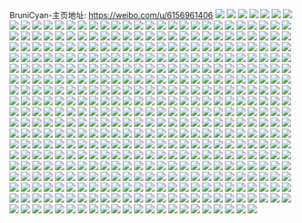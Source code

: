 BruniCyan-主页地址: https://weibo.com/u/6156961406 
![](https://wx4.sinaimg.cn/mw2000/006IFYV8ly1h92jhl5hc9j30zn1renje.jpg) 
![](https://wx4.sinaimg.cn/mw2000/006IFYV8ly1h92jhuc48vj32ae31vqv7.jpg) 
![](https://wx4.sinaimg.cn/mw2000/006IFYV8ly1h92jhmjnzsj30yt1px4m7.jpg) 
![](https://wx4.sinaimg.cn/mw2000/006IFYV8ly1h92jhqqmr7j32c0340x6r.jpg) 
![](https://wx4.sinaimg.cn/mw2000/006IFYV8ly1h92ji37e9wj32c0340b2c.jpg) 
![](https://wx4.sinaimg.cn/mw2000/006IFYV8ly1h92jhynlr6j32c0340b2c.jpg) 
![](https://wx4.sinaimg.cn/mw2000/006IFYV8ly1h92ji5uua0j32612w3u0z.jpg) 
![](https://wx4.sinaimg.cn/mw2000/006IFYV8ly1h92jib3keaj329v315u11.jpg) 
![](https://wx4.sinaimg.cn/mw2000/006IFYV8ly1h92jlo4x4pj30u0140djt.jpg) 
![](https://wx4.sinaimg.cn/mw2000/006IFYV8ly1h8amcld7w4j31pn2a7kfv.jpg) 
![](https://wx4.sinaimg.cn/mw2000/006IFYV8ly1h7xu5o0n3ej30nc15oq9a.jpg) 
![](https://wx4.sinaimg.cn/mw2000/006IFYV8ly1h7d256i7mij31ow296noi.jpg) 
![](https://wx4.sinaimg.cn/mw2000/006IFYV8ly1h7afznqjxsj31xe2kjtfb.jpg) 
![](https://wx4.sinaimg.cn/mw2000/006IFYV8ly1h7afzph6wqj31pc29sn3i.jpg) 
![](https://wx4.sinaimg.cn/mw2000/006IFYV8ly1h7afzri9v4j31r22c3qv5.jpg) 
![](https://wx4.sinaimg.cn/mw2000/006IFYV8ly1h72x9benqej313i1goaem.jpg) 
![](https://wx4.sinaimg.cn/mw2000/006IFYV8ly1h6s5lzgqukj30zo1rfq4e.jpg) 
![](https://wx4.sinaimg.cn/mw2000/006IFYV8ly1h6bm79n7q9j31zw2zux6p.jpg) 
![](https://wx4.sinaimg.cn/mw2000/006IFYV8ly1h6bm7ebolsj322m33x7wl.jpg) 
![](https://wx4.sinaimg.cn/mw2000/006IFYV8ly1h6bm7fglfjj30u61997e3.jpg) 
![](https://wx4.sinaimg.cn/mw2000/006IFYV8ly1h6bm77mrq2j31h527p4cb.jpg) 
![](https://wx4.sinaimg.cn/mw2000/006IFYV8ly1h6bm7k5gnhj31ou2jakjn.jpg) 
![](https://wx4.sinaimg.cn/mw2000/006IFYV8ly1h6bm7holo3j31w12u3asw.jpg) 
![](https://wx4.sinaimg.cn/mw2000/006IFYV8ly1h6491q5ilqj316o1kw41a.jpg) 
![](https://wx4.sinaimg.cn/mw2000/006IFYV8ly1h6491tfhe4j315r1jowzg.jpg) 
![](https://wx4.sinaimg.cn/mw2000/006IFYV8ly1h60tqyy1d5j30zo15i75n.jpg) 
![](https://wx4.sinaimg.cn/mw2000/006IFYV8ly1h5lpg580t9j30zo0p5dka.jpg) 
![](https://wx4.sinaimg.cn/mw2000/006IFYV8ly1h5jnuzzja9j331p2byhdw.jpg) 
![](https://wx4.sinaimg.cn/mw2000/006IFYV8ly1h5jnvb8qfrj332t2byb2c.jpg) 
![](https://wx4.sinaimg.cn/mw2000/006IFYV8ly1h5jnvdkg1zj323x2t8npd.jpg) 
![](https://wx4.sinaimg.cn/mw2000/006IFYV8ly1h5jnuq76tpj326c2wgx6q.jpg) 
![](https://wx4.sinaimg.cn/mw2000/006IFYV8ly1h5jnvmj3e5j328o2zi4qr.jpg) 
![](https://wx4.sinaimg.cn/mw2000/006IFYV8ly1h5jnvxwwelj32c0340qv7.jpg) 
![](https://wx4.sinaimg.cn/mw2000/006IFYV8ly1h4o4bw13cbj31p729lkhh.jpg) 
![](https://wx4.sinaimg.cn/mw2000/006IFYV8ly1h4mxq8qj3yj30z31myn39.jpg) 
![](https://wx4.sinaimg.cn/mw2000/006IFYV8ly1h4mxqx57mzj30zo0jy0x0.jpg) 
![](https://wx4.sinaimg.cn/mw2000/006IFYV8ly1h4h4thxnlej31sc2dshdt.jpg) 
![](https://wx4.sinaimg.cn/mw2000/006IFYV8ly1h4dbiy0s66j321t2qfqv5.jpg) 
![](https://wx4.sinaimg.cn/mw2000/006IFYV8ly1h47vwa9oxaj319f1ok1kx.jpg) 
![](https://wx4.sinaimg.cn/mw2000/006IFYV8ly1h3szebvwrkj33402c0b2c.jpg) 
![](https://wx4.sinaimg.cn/mw2000/006IFYV8ly1h3hcrxnd55j30zm0rmgpl.jpg) 
![](https://wx4.sinaimg.cn/mw2000/006IFYV8ly1h3hcrxbkfpj30zo0sjwk8.jpg) 
![](https://wx4.sinaimg.cn/mw2000/006IFYV8ly1h3hcry9rp1j30zm0si448.jpg) 
![](https://wx4.sinaimg.cn/mw2000/006IFYV8ly1h3hcrymq4ij30zo0sjdl8.jpg) 
![](https://wx4.sinaimg.cn/mw2000/006IFYV8ly1h3hcryz804j30zo0sj0yw.jpg) 
![](https://wx4.sinaimg.cn/mw2000/006IFYV8ly1h3hcrzby5cj30zo0sjafv.jpg) 
![](https://wx4.sinaimg.cn/mw2000/006IFYV8ly1h3bf5bjrw9j30zn0oqtc1.jpg) 
![](https://wx4.sinaimg.cn/mw2000/006IFYV8ly1h2wzt5a0f9j321w2qke81.jpg) 
![](https://wx4.sinaimg.cn/mw2000/006IFYV8ly1h2rdg3hkcwj30zo256b2a.jpg) 
![](https://wx4.sinaimg.cn/mw2000/006IFYV8ly1h2jenu7rxij30zo0tnq9p.jpg) 
![](https://wx4.sinaimg.cn/mw2000/006IFYV8ly1h2jenv2ctdj30zo17445y.jpg) 
![](https://wx4.sinaimg.cn/mw2000/006IFYV8ly1h2e8xj1la2j30zo15u78g.jpg) 
![](https://wx4.sinaimg.cn/mw2000/006IFYV8ly1h2e8xhr8f3j31x52k6qv5.jpg) 
![](https://wx4.sinaimg.cn/mw2000/006IFYV8ly1h2cr4vy71nj323d23dkjl.jpg) 
![](https://wx4.sinaimg.cn/mw2000/006IFYV8ly1h2cr59ij6mj30x20os11g.jpg) 
![](https://wx4.sinaimg.cn/mw2000/006IFYV8ly1h2cr50r9l5j323p23phdt.jpg) 
![](https://wx4.sinaimg.cn/mw2000/006IFYV8ly1h2cr5ocsrcj327j1noqv5.jpg) 
![](https://wx4.sinaimg.cn/mw2000/006IFYV8ly1h2cr5ghew2j32bz2bzhdu.jpg) 
![](https://wx4.sinaimg.cn/mw2000/006IFYV8ly1h2cr5siwg4j32c0340b2a.jpg) 
![](https://wx4.sinaimg.cn/mw2000/006IFYV8ly1h2cr5wvjsxj32nb1zhnpe.jpg) 
![](https://wx4.sinaimg.cn/mw2000/006IFYV8ly1h2cr631ffmj32jx1wye81.jpg) 
![](https://wx4.sinaimg.cn/mw2000/006IFYV8ly1h2cr57yoxyj32bz2bz4qq.jpg) 
![](https://wx4.sinaimg.cn/mw2000/006IFYV8ly1h2affi412tj31wm2uxqv7.jpg) 
![](https://wx4.sinaimg.cn/mw2000/006IFYV8ly1h26k1o6bijj30zm1bhn6f.jpg) 
![](https://wx4.sinaimg.cn/mw2000/006IFYV8ly1h26k1ljux6j31n01n0hdt.jpg) 
![](https://wx4.sinaimg.cn/mw2000/006IFYV8ly1h26kfe9qdlj30zo0ecmya.jpg) 
![](https://wx4.sinaimg.cn/mw2000/006IFYV8ly1h26k1qixslj32tg243hdu.jpg) 
![](https://wx4.sinaimg.cn/mw2000/006IFYV8ly1h26k1nr4zej31x32lzkjl.jpg) 
![](https://wx4.sinaimg.cn/mw2000/006IFYV8ly1h26kfdwxixj32yp281qv6.jpg) 
![](https://wx4.sinaimg.cn/mw2000/006IFYV8ly1h26kfc2s53j30zo0c3myp.jpg) 
![](https://wx4.sinaimg.cn/mw2000/006IFYV8ly1h26kflmrzkj32r722eb2c.jpg) 
![](https://wx4.sinaimg.cn/mw2000/006IFYV8ly1h26k1oomsdj30zo109434.jpg) 
![](https://wx4.sinaimg.cn/mw2000/006IFYV8ly1h232fm263cj31ti2fc4qq.jpg) 
![](https://wx4.sinaimg.cn/mw2000/006IFYV8ly1h1xasbry0qj30zo0n4tb9.jpg) 
![](https://wx4.sinaimg.cn/mw2000/006IFYV8ly1h1fa3sm7qpj325n1m81kx.jpg) 
![](https://wx4.sinaimg.cn/mw2000/006IFYV8ly1h185nos0hqj30zo1najxs.jpg) 
![](https://wx4.sinaimg.cn/mw2000/006IFYV8ly1h16n4lm0xaj30dw0dwjrs.jpg) 
![](https://wx4.sinaimg.cn/mw2000/006IFYV8ly1h13qp91eo1j31q82aynpd.jpg) 
![](https://wx4.sinaimg.cn/mw2000/006IFYV8ly1h13qp9zadzj32a231f4qq.jpg) 
![](https://wx4.sinaimg.cn/mw2000/006IFYV8ly1h13qq6vbksj31vt2ifx6p.jpg) 
![](https://wx4.sinaimg.cn/mw2000/006IFYV8ly1h12snp911yj31r62c84qp.jpg) 
![](https://wx4.sinaimg.cn/mw2000/006IFYV8ly1h12snoope5j31cy1takds.jpg) 
![](https://wx4.sinaimg.cn/mw2000/006IFYV8ly1h0z74t4knqj30zn1rekcm.jpg) 
![](https://wx4.sinaimg.cn/mw2000/006IFYV8ly1h0sbnitvnqj32x726w7wh.jpg) 
![](https://wx4.sinaimg.cn/mw2000/006IFYV8ly1h0oljuq03kj30u01sxtcs.jpg) 
![](https://wx4.sinaimg.cn/mw2000/006IFYV8ly1h0oka2qjy1j30gv0gvwfj.jpg) 
![](https://wx4.sinaimg.cn/mw2000/006IFYV8ly1h0o9ifquz8j30zo0byaba.jpg) 
![](https://wx4.sinaimg.cn/mw2000/006IFYV8ly1h0hhxhzia2j30zo256wnk.jpg) 
![](https://wx4.sinaimg.cn/mw2000/006IFYV8ly1h09t37mvpuj30ix0xnjvm.jpg) 
![](https://wx4.sinaimg.cn/mw2000/006IFYV8ly1h076pbnxvuj30u01eudpm.jpg) 
![](https://wx4.sinaimg.cn/mw2000/006IFYV8ly1h063rd0dsij30u0140ajh.jpg) 
![](https://wx4.sinaimg.cn/mw2000/006IFYV8ly1h063j0pyl7j30u01sx791.jpg) 
![](https://wx4.sinaimg.cn/mw2000/006IFYV8ly1h03wcyv0y1j30u0140wjm.jpg) 
![](https://wx4.sinaimg.cn/mw2000/006IFYV8ly1h03wd040enj30u014043k.jpg) 
![](https://wx4.sinaimg.cn/mw2000/006IFYV8ly1h02xzu9es6j30u00u0wio.jpg) 
![](https://wx4.sinaimg.cn/mw2000/006IFYV8ly1h008oqedz1j30k00zkq5s.jpg) 
![](https://wx4.sinaimg.cn/mw2000/006IFYV8ly1h008opsf7nj30jf0yigob.jpg) 
![](https://wx4.sinaimg.cn/mw2000/006IFYV8ly1h008oq3lt6j30k00zkjuh.jpg) 
![](https://wx4.sinaimg.cn/mw2000/006IFYV8ly1h008oqyh55j30k00zktc8.jpg) 
![](https://wx4.sinaimg.cn/mw2000/006IFYV8ly1h008oqmdnpj30k00zkwgy.jpg) 
![](https://wx4.sinaimg.cn/mw2000/006IFYV8ly1h008or9v10j30k00zkq6c.jpg) 
![](https://wx4.sinaimg.cn/mw2000/006IFYV8ly1gzvel8k6czj31410u0wny.jpg) 
![](https://wx4.sinaimg.cn/mw2000/006IFYV8ly1gzvcc3hg8tj30u00u0wj6.jpg) 
![](https://wx4.sinaimg.cn/mw2000/006IFYV8ly1gzsiko0d1cj30q1063mxr.jpg) 
![](https://wx4.sinaimg.cn/mw2000/006IFYV8ly1gzqsqvhd03j31900u0wl6.jpg) 
![](https://wx4.sinaimg.cn/mw2000/006IFYV8ly1gzqsqvswmrj31a50pnn1j.jpg) 
![](https://wx4.sinaimg.cn/mw2000/006IFYV8ly1gzqsqw79tmj30u0140113.jpg) 
![](https://wx4.sinaimg.cn/mw2000/006IFYV8ly1gzojt1l4a8j30k00zkdka.jpg) 
![](https://wx4.sinaimg.cn/mw2000/006IFYV8ly1gzojt12q11j30k00zkgor.jpg) 
![](https://wx4.sinaimg.cn/mw2000/006IFYV8ly1gzmns6ri3zj30u00u0n1k.jpg) 
![](https://wx4.sinaimg.cn/mw2000/006IFYV8ly1gzmns8nk1bj30u00u0wjt.jpg) 
![](https://wx4.sinaimg.cn/mw2000/006IFYV8ly1gzegrskjwyj30k00k0ab8.jpg) 
![](https://wx4.sinaimg.cn/mw2000/006IFYV8ly1gz8kzinam0j30u0140qdt.jpg) 
![](https://wx4.sinaimg.cn/mw2000/006IFYV8ly1gz8kzjaeifj30u0140qbp.jpg) 
![](https://wx4.sinaimg.cn/mw2000/006IFYV8ly1gz8kzk4n18j30u01407co.jpg) 
![](https://wx4.sinaimg.cn/mw2000/006IFYV8ly1gz8kzkwre3j30u0140n34.jpg) 
![](https://wx4.sinaimg.cn/mw2000/006IFYV8ly1gz837js0n7j30qb1f3wiy.jpg) 
![](https://wx4.sinaimg.cn/mw2000/006IFYV8ly1gz0qtfqfk1j30i30w5jvd.jpg) 
![](https://wx4.sinaimg.cn/mw2000/006IFYV8ly1gyvtd6mfo8j30dw0dw3yp.jpg) 
![](https://wx4.sinaimg.cn/mw2000/006IFYV8ly1gyvsqcc5cjj30k00zkjvf.jpg) 
![](https://wx4.sinaimg.cn/mw2000/006IFYV8ly1gyvsqczytoj30k00zk0wu.jpg) 
![](https://wx4.sinaimg.cn/mw2000/006IFYV8ly1gyvsqdu7r0j30k00zkq6x.jpg) 
![](https://wx4.sinaimg.cn/mw2000/006IFYV8ly1gyvsqf47y2j30k00zkn2k.jpg) 
![](https://wx4.sinaimg.cn/mw2000/006IFYV8ly1gyvsqfpesbj30k00zk78i.jpg) 
![](https://wx4.sinaimg.cn/mw2000/006IFYV8ly1gyvsqgamofj30k00zk78j.jpg) 
![](https://wx4.sinaimg.cn/mw2000/006IFYV8ly1gyvsqgxz05j30k00zkjvf.jpg) 
![](https://wx4.sinaimg.cn/mw2000/006IFYV8ly1gyvsqhd8e0j30k00zkdij.jpg) 
![](https://wx4.sinaimg.cn/mw2000/006IFYV8ly1gyvsqc16nuj30k00zkacr.jpg) 
![](https://wx4.sinaimg.cn/mw2000/006IFYV8ly1gyvsflq6zdj319f1okwv5.jpg) 
![](https://wx4.sinaimg.cn/mw2000/006IFYV8ly1gyvsfkgra3j30zo1hqn6i.jpg) 
![](https://wx4.sinaimg.cn/mw2000/006IFYV8ly1gyvrmqkoqcj30zo256qta.jpg) 
![](https://wx4.sinaimg.cn/mw2000/006IFYV8ly1gyvrms2z61j30g40s77e3.jpg) 
![](https://wx4.sinaimg.cn/mw2000/006IFYV8ly1gyvrmmiwwfj30zo256qv5.jpg) 
![](https://wx4.sinaimg.cn/mw2000/006IFYV8ly1gyvrmswbr3j30ku194qfu.jpg) 
![](https://wx4.sinaimg.cn/mw2000/006IFYV8ly1gyvotyvc33j30zo1rfthh.jpg) 
![](https://wx4.sinaimg.cn/mw2000/006IFYV8ly1gyvotzw1mwj30zo1rf11y.jpg) 
![](https://wx4.sinaimg.cn/mw2000/006IFYV8ly1gyvou0xdauj30zo1rfn66.jpg) 
![](https://wx4.sinaimg.cn/mw2000/006IFYV8ly1gynluhg9lbj30u01bmjv2.jpg) 
![](https://wx4.sinaimg.cn/mw2000/006IFYV8ly1gynluhu5dlj30u00u0jxt.jpg) 
![](https://wx4.sinaimg.cn/mw2000/006IFYV8ly1gymwl5u47jj30so0so40n.jpg) 
![](https://wx4.sinaimg.cn/mw2000/006IFYV8ly1gyggyoy33hj30u00u0af8.jpg) 
![](https://wx4.sinaimg.cn/mw2000/006IFYV8ly1gyfxatqnuvj329r29rb2b.jpg) 
![](https://wx4.sinaimg.cn/mw2000/006IFYV8ly1gyfmvx0a6gj30td0tdgpo.jpg) 
![](https://wx4.sinaimg.cn/mw2000/006IFYV8ly1gyfjmuwnxyj30u00u079f.jpg) 
![](https://wx4.sinaimg.cn/mw2000/006IFYV8ly1gydsd2gh2xj31co1codvm.jpg) 
![](https://wx4.sinaimg.cn/mw2000/006IFYV8ly1gycf1ppdj0j30u00z2wj8.jpg) 
![](https://wx4.sinaimg.cn/mw2000/006IFYV8ly1gycf1q5lwuj30u00u0di3.jpg) 
![](https://wx4.sinaimg.cn/mw2000/006IFYV8ly1gycc8su88yj32c0340kjl.jpg) 
![](https://wx4.sinaimg.cn/mw2000/006IFYV8ly1gycc9tfhufj30rt113tdi.jpg) 
![](https://wx4.sinaimg.cn/mw2000/006IFYV8ly1gycc97taw9j32c0340hdt.jpg) 
![](https://wx4.sinaimg.cn/mw2000/006IFYV8ly1gy9y62iynrj31hc0onn0f.jpg) 
![](https://wx4.sinaimg.cn/mw2000/006IFYV8ly1gy0w3as94dj30us0u0gqo.jpg) 
![](https://wx4.sinaimg.cn/mw2000/006IFYV8ly1gxz35hmbvxj30zo2561kx.jpg) 
![](https://wx4.sinaimg.cn/mw2000/006IFYV8ly1gxxjdpkfu7j31o3284qv5.jpg) 
![](https://wx4.sinaimg.cn/mw2000/006IFYV8ly1gxxjdogvk8j324h24h1kx.jpg) 
![](https://wx4.sinaimg.cn/mw2000/006IFYV8ly1gxxja55bdgj31rw2d7k7b.jpg) 
![](https://wx4.sinaimg.cn/mw2000/006IFYV8ly1gxxjai5n0pj31ta1ta4qp.jpg) 
![](https://wx4.sinaimg.cn/mw2000/006IFYV8ly1gxxjahebwnj31n11n1b01.jpg) 
![](https://wx4.sinaimg.cn/mw2000/006IFYV8ly1gxxixfmbtgj30zo0u4n0e.jpg) 
![](https://wx4.sinaimg.cn/mw2000/006IFYV8ly1gxr569ik7nj30u0142jt1.jpg) 
![](https://wx4.sinaimg.cn/mw2000/006IFYV8ly1gxltk6k5v5j323u35s7wj.jpg) 
![](https://wx4.sinaimg.cn/mw2000/006IFYV8ly1gxltkaiu64j323u35se83.jpg) 
![](https://wx4.sinaimg.cn/mw2000/006IFYV8ly1gxltkgec1dj323u35se83.jpg) 
![](https://wx4.sinaimg.cn/mw2000/006IFYV8ly1gxltkkp1xgj323u35se83.jpg) 
![](https://wx4.sinaimg.cn/mw2000/006IFYV8ly1gxltihxyujj324o24okjl.jpg) 
![](https://wx4.sinaimg.cn/mw2000/006IFYV8ly1gxltifbwvfj31qv1qv18t.jpg) 
![](https://wx4.sinaimg.cn/mw2000/006IFYV8ly1gxltiiwtnqj32bv33t4qp.jpg) 
![](https://wx4.sinaimg.cn/mw2000/006IFYV8ly1gxlticam3rj32c03404qp.jpg) 
![](https://wx4.sinaimg.cn/mw2000/006IFYV8ly1gxe9bkm3kkj30u01sx79m.jpg) 
![](https://wx4.sinaimg.cn/mw2000/006IFYV8ly1gxd1l5infoj30uq1q348w.jpg) 
![](https://wx4.sinaimg.cn/mw2000/006IFYV8ly1gxbu48hpf6j30zo1cngvh.jpg) 
![](https://wx4.sinaimg.cn/mw2000/006IFYV8ly1gxbkp4lkz8j30zo2561as.jpg) 
![](https://wx4.sinaimg.cn/mw2000/006IFYV8ly1gxbkp3wqbpj30zo256q8z.jpg) 
![](https://wx4.sinaimg.cn/mw2000/006IFYV8ly1gxbfojofknj30uq0wrwft.jpg) 
![](https://wx4.sinaimg.cn/mw2000/006IFYV8ly1gx7q557hlhj33402c07wi.jpg) 
![](https://wx4.sinaimg.cn/mw2000/006IFYV8ly1gx7q54mmlgj30zd0qjwku.jpg) 
![](https://wx4.sinaimg.cn/mw2000/006IFYV8ly1gx4553zozjj30n014w0xt.jpg) 
![](https://wx4.sinaimg.cn/mw2000/006IFYV8ly1gx4554hfdpj30n014w42w.jpg) 
![](https://wx4.sinaimg.cn/mw2000/006IFYV8ly1gx4552zgakj30n014w77p.jpg) 
![](https://wx4.sinaimg.cn/mw2000/006IFYV8ly1gx450y1kg1j30u01hd43u.jpg) 
![](https://wx4.sinaimg.cn/mw2000/006IFYV8ly1gw5kqymrywj31601k14db.jpg) 
![](https://wx4.sinaimg.cn/mw2000/006IFYV8ly1gw13e0i17pj31z22ym1kx.jpg) 
![](https://wx4.sinaimg.cn/mw2000/006IFYV8ly1gw13e1ftlej30zv1hu7ca.jpg) 
![](https://wx4.sinaimg.cn/mw2000/006IFYV8ly1gw13dzseemj30zx1hw11c.jpg) 
![](https://wx4.sinaimg.cn/mw2000/006IFYV8ly1gw13e395wpj31xt2wrb29.jpg) 
![](https://wx4.sinaimg.cn/mw2000/006IFYV8ly1gw13e13u5rj323734u1kx.jpg) 
![](https://wx4.sinaimg.cn/mw2000/006IFYV8ly1gw13e2982xj31r22mo1kx.jpg) 
![](https://wx4.sinaimg.cn/mw2000/006IFYV8ly1gw13e47taaj311q1km45k.jpg) 
![](https://wx4.sinaimg.cn/mw2000/006IFYV8ly1gw13e3mdsxj30zh1h9doi.jpg) 
![](https://wx4.sinaimg.cn/mw2000/006IFYV8ly1gw13e3z88qj30ov11bdkd.jpg) 
![](https://wx4.sinaimg.cn/mw2000/006IFYV8ly1gviqcap273j615h1hv4qp02.jpg) 
![](https://wx4.sinaimg.cn/mw2000/006IFYV8ly1gviqc9gkeyj625h25hx6p02.jpg) 
![](https://wx4.sinaimg.cn/mw2000/006IFYV8ly1gviqcbr4enj629w30be8202.jpg) 
![](https://wx4.sinaimg.cn/mw2000/006IFYV8ly1gv4slg3efuj61ru2nr7wi02.jpg) 
![](https://wx4.sinaimg.cn/mw2000/006IFYV8ly1gv331fdtvnj61ik20pu0x02.jpg) 
![](https://wx4.sinaimg.cn/mw2000/006IFYV8ly1guznd8bn3hj61gz2m6e8102.jpg) 
![](https://wx4.sinaimg.cn/mw2000/006IFYV8ly1guse3b4ktlj62c02c0qv502.jpg) 
![](https://wx4.sinaimg.cn/mw2000/006IFYV8ly1gum8ehrs72j61yp2m9u0x02.jpg) 
![](https://wx4.sinaimg.cn/mw2000/006IFYV8ly1gum8dup06tj321o2q64qq.jpg) 
![](https://wx4.sinaimg.cn/mw2000/006IFYV8ly1gum8e2bm4ej624r2y3b2a02.jpg) 
![](https://wx4.sinaimg.cn/mw2000/006IFYV8ly1gum8d5pdk0j616p1kw1kx02.jpg) 
![](https://wx4.sinaimg.cn/mw2000/006IFYV8ly1gum8d2zbqjj628t31ox6q02.jpg) 
![](https://wx4.sinaimg.cn/mw2000/006IFYV8ly1gum8elskh2j32062o9e83.jpg) 
![](https://wx4.sinaimg.cn/mw2000/006IFYV8ly1guip57a0uij60jw0zdjxp02.jpg) 
![](https://wx4.sinaimg.cn/mw2000/006IFYV8ly1gug74z1l5oj62c0340u0y02.jpg) 
![](https://wx4.sinaimg.cn/mw2000/006IFYV8ly1gug751m49gj61wt2jqnpd02.jpg) 
![](https://wx4.sinaimg.cn/mw2000/006IFYV8ly1gug74v0vkaj61xn2kvkjl02.jpg) 
![](https://wx4.sinaimg.cn/mw2000/006IFYV8ly1guajrlwctjj62c0340npe02.jpg) 
![](https://wx4.sinaimg.cn/mw2000/006IFYV8ly1guajrmlip1j60v90xrdns02.jpg) 
![](https://wx4.sinaimg.cn/mw2000/006IFYV8ly1guajrjyl0gj62c0340hdu02.jpg) 
![](https://wx4.sinaimg.cn/mw2000/006IFYV8ly1gtxus0u5jcj60sg1pm7wh02.jpg) 
![](https://wx4.sinaimg.cn/mw2000/006IFYV8ly1gtxuq68owzj61qw15x4mm02.jpg) 
![](https://wx4.sinaimg.cn/mw2000/006IFYV8ly1gtxuq56kg0j61u12r21kz02.jpg) 
![](https://wx4.sinaimg.cn/mw2000/006IFYV8ly1gtxuq7r7iyj618w1vd1ky02.jpg) 
![](https://wx4.sinaimg.cn/mw2000/006IFYV8ly1gtxuq8bipdj61b61ys1bh02.jpg) 
![](https://wx4.sinaimg.cn/mw2000/006IFYV8ly1gtxunjyosij623134ku0y02.jpg) 
![](https://wx4.sinaimg.cn/mw2000/006IFYV8ly1gtxunv7r9fj635r23t7wj02.jpg) 
![](https://wx4.sinaimg.cn/mw2000/006IFYV8ly1gtxunnpk06j623u35sqv702.jpg) 
![](https://wx4.sinaimg.cn/mw2000/006IFYV8ly1gtxupfyuuvj635l23pb2c02.jpg) 
![](https://wx4.sinaimg.cn/mw2000/006IFYV8ly1gtxunsgphlj635s23ux6u02.jpg) 
![](https://wx4.sinaimg.cn/mw2000/006IFYV8ly1gtxuo9hhakj61pc2k1hdu02.jpg) 
![](https://wx4.sinaimg.cn/mw2000/006IFYV8ly1gtxungctvnj635s23uhdv02.jpg) 
![](https://wx4.sinaimg.cn/mw2000/006IFYV8ly1gtxunwvg1tj62ku1pwkjl02.jpg) 
![](https://wx4.sinaimg.cn/mw2000/006IFYV8ly1gtxuo1r87yj635s23uhdy02.jpg) 
![](https://wx4.sinaimg.cn/mw2000/006IFYV8ly1gsnmzkc97lj30n007iwff.jpg) 
![](https://wx4.sinaimg.cn/mw2000/006IFYV8ly1greov4qh85j31ua2gd1l2.jpg) 
![](https://wx4.sinaimg.cn/mw2000/006IFYV8ly1greov5b3bej31qv2bth4r.jpg) 
![](https://wx4.sinaimg.cn/mw2000/006IFYV8ly1greouem07qj31sz2en4qs.jpg) 
![](https://wx4.sinaimg.cn/mw2000/006IFYV8ly1greotp577hj30l211hkb2.jpg) 
![](https://wx4.sinaimg.cn/mw2000/006IFYV8ly1greotpekfrj30m813jnjg.jpg) 
![](https://wx4.sinaimg.cn/mw2000/006IFYV8ly1gr4vne29ktj31r02cmu10.jpg) 
![](https://wx4.sinaimg.cn/mw2000/006IFYV8ly1gr4vn9jjycj31r62c8hdw.jpg) 
![](https://wx4.sinaimg.cn/mw2000/006IFYV8ly1gqvsqeqjvqj31sc2dsx6t.jpg) 
![](https://wx4.sinaimg.cn/mw2000/006IFYV8ly1gqvsqctv4gj331b29zhdu.jpg) 
![](https://wx4.sinaimg.cn/mw2000/006IFYV8ly1gqkhhgtndyj31o02yoqvb.jpg) 
![](https://wx4.sinaimg.cn/mw2000/006IFYV8ly1gqkhhr4ewfj324m2u64qw.jpg) 
![](https://wx4.sinaimg.cn/mw2000/006IFYV8ly1gqaulqbg70j320d24t4qp.jpg) 
![](https://wx4.sinaimg.cn/mw2000/006IFYV8ly1gqaulskddgj327s2cyx6p.jpg) 
![](https://wx4.sinaimg.cn/mw2000/006IFYV8ly1gq9vp0fixhj30jc0yealw.jpg) 
![](https://wx4.sinaimg.cn/mw2000/006IFYV8ly1gq9vozxs34j31f02io4qq.jpg) 
![](https://wx4.sinaimg.cn/mw2000/006IFYV8ly1gq7t9vwokij321r21rh21.jpg) 
![](https://wx4.sinaimg.cn/mw2000/006IFYV8ly1gq7ba3fph9j31lp1lp4qp.jpg) 
![](https://wx4.sinaimg.cn/mw2000/006IFYV8ly1gq7ba4n2pvj32ae2ae7if.jpg) 
![](https://wx4.sinaimg.cn/mw2000/006IFYV8ly1gq42tl678oj30tu0tuhco.jpg) 
![](https://wx4.sinaimg.cn/mw2000/006IFYV8ly1gq37e2njvgj32zz28z7wo.jpg) 
![](https://wx4.sinaimg.cn/mw2000/006IFYV8ly1gq37dxv0u0j32av2av19l.jpg) 
![](https://wx4.sinaimg.cn/mw2000/006IFYV8ly1gq37e3x927j31c41c4u0x.jpg) 
![](https://wx4.sinaimg.cn/mw2000/006IFYV8ly1gq37dz4g0rj317w17wgt4.jpg) 
![](https://wx4.sinaimg.cn/mw2000/006IFYV8ly1gpxeocbmqij324t24t4qp.jpg) 
![](https://wx4.sinaimg.cn/mw2000/006IFYV8ly1gpt6u5a7p8j314k14lnfb.jpg) 
![](https://wx4.sinaimg.cn/mw2000/006IFYV8ly1gpsxuhn7uqj32yo2804qp.jpg) 
![](https://wx4.sinaimg.cn/mw2000/006IFYV8ly1gpsj73wcfkj30jx0i67gf.jpg) 
![](https://wx4.sinaimg.cn/mw2000/006IFYV8ly1gpsit5l0j7j32c02c0e1b.jpg) 
![](https://wx4.sinaimg.cn/mw2000/006IFYV8ly1gpsit73we9j32c02c07wh.jpg) 
![](https://wx4.sinaimg.cn/mw2000/006IFYV8ly1gprtpfjdj7j30gt0w3nd7.jpg) 
![](https://wx4.sinaimg.cn/mw2000/006IFYV8ly1gprth929tqj30n00uxgtg.jpg) 
![](https://wx4.sinaimg.cn/mw2000/006IFYV8ly1gprsjl8jfuj31gy1yme81.jpg) 
![](https://wx4.sinaimg.cn/mw2000/006IFYV8ly1gpo48rj7m2j324y1lpkjo.jpg) 
![](https://wx4.sinaimg.cn/mw2000/006IFYV8ly1gpo48zf57ij32801o0e85.jpg) 
![](https://wx4.sinaimg.cn/mw2000/006IFYV8ly1gpo48ppfgdj31kp23mu10.jpg) 
![](https://wx4.sinaimg.cn/mw2000/006IFYV8ly1gpo48wz9rlj32ds1sc7wm.jpg) 
![](https://wx4.sinaimg.cn/mw2000/006IFYV8ly1gpo48uhou6j328m2zhnpg.jpg) 
![](https://wx4.sinaimg.cn/mw2000/006IFYV8ly1gpo48snukyj31kb232npg.jpg) 
![](https://wx4.sinaimg.cn/mw2000/006IFYV8ly1gpf3zlg2edj30v90wl44s.jpg) 
![](https://wx4.sinaimg.cn/mw2000/006IFYV8ly1gpf3zqylowj32c0340tq3.jpg) 
![](https://wx4.sinaimg.cn/mw2000/006IFYV8ly1gpf3zume3sj3270270qi6.jpg) 
![](https://wx4.sinaimg.cn/mw2000/006IFYV8ly1gpf3zkqaehj33402c0b2i.jpg) 
![](https://wx4.sinaimg.cn/mw2000/006IFYV8ly1gpf3zo5742j33402c04qw.jpg) 
![](https://wx4.sinaimg.cn/mw2000/006IFYV8ly1gpf3zxdhlxj33402c0kjt.jpg) 
![](https://wx4.sinaimg.cn/mw2000/006IFYV8ly1gpf3ztnlbpj31g21g2n5r.jpg) 
![](https://wx4.sinaimg.cn/mw2000/006IFYV8ly1gpf3zsk4r8j33402c0npd.jpg) 
![](https://wx4.sinaimg.cn/mw2000/006IFYV8ly1gpf3zu27nqj30o60o6aic.jpg) 
![](https://wx4.sinaimg.cn/mw2000/006IFYV8ly1gpag89ara8j326s1n3e81.jpg) 
![](https://wx4.sinaimg.cn/mw2000/006IFYV8ly1gpag8akmh5j325d1m1kjo.jpg) 
![](https://wx4.sinaimg.cn/mw2000/006IFYV8ly1gpag8cmzkvj32801o0kjp.jpg) 
![](https://wx4.sinaimg.cn/mw2000/006IFYV8ly1gp817j1rd6j31bk1bktpa.jpg) 
![](https://wx4.sinaimg.cn/mw2000/006IFYV8ly1goyttbrc6wj30k90k9ai1.jpg) 
![](https://wx4.sinaimg.cn/mw2000/006IFYV8ly1goyttag7hlj30od0od79b.jpg) 
![](https://wx4.sinaimg.cn/mw2000/006IFYV8ly1goyttc84l3j30oq0oq46v.jpg) 
![](https://wx4.sinaimg.cn/mw2000/006IFYV8ly1goyttdn0pqj30u00u016m.jpg) 
![](https://wx4.sinaimg.cn/mw2000/006IFYV8ly1gox1vprbx9j32z728ehcv.jpg) 
![](https://wx4.sinaimg.cn/mw2000/006IFYV8ly1gox1vvbsq6j31pf29tkjy.jpg) 
![](https://wx4.sinaimg.cn/mw2000/006IFYV8ly1gox1vwgtmpj330l29b1ky.jpg) 
![](https://wx4.sinaimg.cn/mw2000/006IFYV8ly1goshvrl00ij31nd275e4x.jpg) 
![](https://wx4.sinaimg.cn/mw2000/006IFYV8ly1goqh7krsmdj31pa29p4qp.jpg) 
![](https://wx4.sinaimg.cn/mw2000/006IFYV8ly1gop7ywoxxsj30n014wwmm.jpg) 
![](https://wx4.sinaimg.cn/mw2000/006IFYV8ly1gon71qdsvuj32c02c01kx.jpg) 
![](https://wx4.sinaimg.cn/mw2000/006IFYV8ly1gokgcfbikrj30n01dsdld.jpg) 
![](https://wx4.sinaimg.cn/mw2000/006IFYV8ly1gof5z3bo7qj30kg10ejyo.jpg) 
![](https://wx4.sinaimg.cn/mw2000/006IFYV8ly1goah7zs0baj31r62c8e81.jpg) 
![](https://wx4.sinaimg.cn/mw2000/006IFYV8ly1go29qpwek6j31ny27xx6p.jpg) 
![](https://wx4.sinaimg.cn/mw2000/006IFYV8ly1go29qrjulij31qs2bp7wh.jpg) 
![](https://wx4.sinaimg.cn/mw2000/006IFYV8ly1gnzw2cb4i1j32142pi4qp.jpg) 
![](https://wx4.sinaimg.cn/mw2000/006IFYV8ly1gnzw2ecl82j321v2qi7wh.jpg) 
![](https://wx4.sinaimg.cn/mw2000/006IFYV8ly1gnu7l25w8tj32c03401ky.jpg) 
![](https://wx4.sinaimg.cn/mw2000/006IFYV8ly1gnu7l3tlclj31qw2bv7wh.jpg) 
![](https://wx4.sinaimg.cn/mw2000/006IFYV8ly1gnu7l34mdfj31ml25dkjl.jpg) 
![](https://wx4.sinaimg.cn/mw2000/006IFYV8ly1gnu7l4vnnaj31us2h2e5l.jpg) 
![](https://wx4.sinaimg.cn/mw2000/006IFYV8ly1gnu7l6m800j31w02i11kz.jpg) 
![](https://wx4.sinaimg.cn/mw2000/006IFYV8ly1gnu7l7ppdwj321m2q61kx.jpg) 
![](https://wx4.sinaimg.cn/mw2000/006IFYV8ly1gnu7l0twk5j31z02mou0x.jpg) 
![](https://wx4.sinaimg.cn/mw2000/006IFYV8ly1gnu7lawhw4j30n00yi4be.jpg) 
![](https://wx4.sinaimg.cn/mw2000/006IFYV8ly1gnu7ladyioj325i2vc7wi.jpg) 
![](https://wx4.sinaimg.cn/mw2000/006IFYV8ly1gnp4d3sv8aj30qa15wk7f.jpg) 
![](https://wx4.sinaimg.cn/mw2000/006IFYV8ly1gnm6xleyaxj31n326qkjl.jpg) 
![](https://wx4.sinaimg.cn/mw2000/006IFYV8ly1gnm6xmsrndj314t1ic1d7.jpg) 
![](https://wx4.sinaimg.cn/mw2000/006IFYV8ly1gnm6xo50nzj31sc2dsqv5.jpg) 
![](https://wx4.sinaimg.cn/mw2000/006IFYV8ly1gnl3t0mup6j30n00ytaep.jpg) 
![](https://wx4.sinaimg.cn/mw2000/006IFYV8ly1gnl3t3hgpej30n00yttcv.jpg) 
![](https://wx4.sinaimg.cn/mw2000/006IFYV8ly1gnl3t0xhm3j30n00ytwk6.jpg) 
![](https://wx4.sinaimg.cn/mw2000/006IFYV8ly1gnl3t18qkkj30n00ytgrc.jpg) 
![](https://wx4.sinaimg.cn/mw2000/006IFYV8ly1gnl3t4ufgnj320730a7wh.jpg) 
![](https://wx4.sinaimg.cn/mw2000/006IFYV8ly1gnl3t0avsjj30n00ytdkr.jpg) 
![](https://wx4.sinaimg.cn/mw2000/006IFYV8ly1gnl3t2oc1cj30n00ytq93.jpg) 
![](https://wx4.sinaimg.cn/mw2000/006IFYV8ly1gnl3t1lybnj30n00ytq85.jpg) 
![](https://wx4.sinaimg.cn/mw2000/006IFYV8ly1gnl3t3yjhlj30n00yt0y2.jpg) 
![](https://wx4.sinaimg.cn/mw2000/006IFYV8ly1gnjhz3nptmj30n01dshdt.jpg) 
![](https://wx4.sinaimg.cn/mw2000/006IFYV8ly1gncikv8k82j316o1kwx3g.jpg) 
![](https://wx4.sinaimg.cn/mw2000/006IFYV8ly1gnaagkdpuuj30n01dskjn.jpg) 
![](https://wx4.sinaimg.cn/mw2000/006IFYV8ly1gnaagwpb7gj30n01dsnpe.jpg) 
![](https://wx4.sinaimg.cn/mw2000/006IFYV8ly1gna7gz3hw7j30n012djy9.jpg) 
![](https://wx4.sinaimg.cn/mw2000/006IFYV8ly1gna7gzbraaj30n012cdn3.jpg) 
![](https://wx4.sinaimg.cn/mw2000/006IFYV8ly1gn4yf6axq8j33402c04qq.jpg) 
![](https://wx4.sinaimg.cn/mw2000/006IFYV8ly1gn02ullwytj31zg1mzaxs.jpg) 
![](https://wx4.sinaimg.cn/mw2000/006IFYV8ly1gn02ul37hnj32801o04qp.jpg) 
![](https://wx4.sinaimg.cn/mw2000/006IFYV8ly1gmz6g5oppmj31sc2dsnpd.jpg) 
![](https://wx4.sinaimg.cn/mw2000/006IFYV8ly1gmucdwof5yj31ds0n0tdf.jpg) 
![](https://wx4.sinaimg.cn/mw2000/006IFYV8ly1gmuccumufyj32432434qq.jpg) 
![](https://wx4.sinaimg.cn/mw2000/006IFYV8ly1gmuccvsnngj31xz1xzb29.jpg) 
![](https://wx4.sinaimg.cn/mw2000/006IFYV8ly1gmuccrvn9nj32aa2aanpe.jpg) 
![](https://wx4.sinaimg.cn/mw2000/006IFYV8ly1gmuccyah7hj31xo1xo1ky.jpg) 
![](https://wx4.sinaimg.cn/mw2000/006IFYV8ly1gmucd06r3uj32c02c0b2a.jpg) 
![](https://wx4.sinaimg.cn/mw2000/006IFYV8ly1gmucd1sjk2j327i1nn4qp.jpg) 
![](https://wx4.sinaimg.cn/mw2000/006IFYV8ly1gm85gkmfhrj323u35s4qp.jpg) 
![](https://wx4.sinaimg.cn/mw2000/006IFYV8gy1glc3ulbtp8j335s23ue81.jpg) 
![](https://wx4.sinaimg.cn/mw2000/006IFYV8gy1glc3twkfkoj325q1fwwox.jpg) 
![](https://wx4.sinaimg.cn/mw2000/006IFYV8gy1glc3ttosc4j32e21lcgue.jpg) 
![](https://wx4.sinaimg.cn/mw2000/006IFYV8gy1glc3rjxtcsj32dh1s4x6p.jpg) 
![](https://wx4.sinaimg.cn/mw2000/006IFYV8gy1glc3s29kfcj32vt1me7wi.jpg) 
![](https://wx4.sinaimg.cn/mw2000/006IFYV8gy1gl4y0yayzsj32vt1me7wi.jpg) 
![](https://wx4.sinaimg.cn/mw2000/006IFYV8gy1gl1uutzkb9j328c1o94qp.jpg) 
![](https://wx4.sinaimg.cn/mw2000/006IFYV8gy1gkx2profezj311r2c0k40.jpg) 
![](https://wx4.sinaimg.cn/mw2000/006IFYV8ly1gksnzmkx2oj32io1f0u0x.jpg) 
![](https://wx4.sinaimg.cn/mw2000/006IFYV8gy1gkqb5r9pvdj30n00upalq.jpg) 
![](https://wx4.sinaimg.cn/mw2000/006IFYV8gy1gkqb5toy2jj30n00upai2.jpg) 
![](https://wx4.sinaimg.cn/mw2000/006IFYV8gy1gkqb5wcjw1j30n00uodnw.jpg) 
![](https://wx4.sinaimg.cn/mw2000/006IFYV8gy1gkqb5z9yljj30n00uowps.jpg) 
![](https://wx4.sinaimg.cn/mw2000/006IFYV8gy1gkqb6b3511j30n01a0qdw.jpg) 
![](https://wx4.sinaimg.cn/mw2000/006IFYV8gy1gkqb6fsuq5j30n00uparq.jpg) 
![](https://wx4.sinaimg.cn/mw2000/006IFYV8gy1gkqb6ietr6j30n00upgv3.jpg) 
![](https://wx4.sinaimg.cn/mw2000/006IFYV8gy1gkqb6l6lf7j30n00up7b5.jpg) 
![](https://wx4.sinaimg.cn/mw2000/006IFYV8gy1gkqb6sow1lj30n01dung1.jpg) 
![](https://wx4.sinaimg.cn/mw2000/006IFYV8gy1gkqb74h29qj31uo18gdzo.jpg) 
![](https://wx4.sinaimg.cn/mw2000/006IFYV8gy1gkqb7if9qdj31uo18g4qp.jpg) 
![](https://wx4.sinaimg.cn/mw2000/006IFYV8gy1gkqb7o9l1rj31uo18gdzk.jpg) 
![](https://wx4.sinaimg.cn/mw2000/006IFYV8gy1gkqb5n6gzxj31uo18g7r3.jpg) 
![](https://wx4.sinaimg.cn/mw2000/006IFYV8gy1gkqb7wgxntj31uo18gb1m.jpg) 
![](https://wx4.sinaimg.cn/mw2000/006IFYV8gy1gkqb89dhtoj31uo18gx6n.jpg) 
![](https://wx4.sinaimg.cn/mw2000/006IFYV8gy1gkqb8gd2fqj31uo18gtvv.jpg) 
![](https://wx4.sinaimg.cn/mw2000/006IFYV8gy1gkqb8u0i9bj31uo18gttn.jpg) 
![](https://wx4.sinaimg.cn/mw2000/006IFYV8gy1gkqb8zvq6wj31uo18gqny.jpg) 
![](https://wx4.sinaimg.cn/mw2000/006IFYV8ly1gkjctymxujj31at1qftt2.jpg) 
![](https://wx4.sinaimg.cn/mw2000/006IFYV8ly1gka8cy75aqj32io1f04k7.jpg) 
![](https://wx4.sinaimg.cn/mw2000/006IFYV8gy1gj0l0xo2hzj31tr1trnpd.jpg) 
![](https://wx4.sinaimg.cn/mw2000/006IFYV8gy1giv4q9snl2j30n00m2djv.jpg) 
![](https://wx4.sinaimg.cn/mw2000/006IFYV8gy1giv4qac47uj31jk1jkn4v.jpg) 
![](https://wx4.sinaimg.cn/mw2000/006IFYV8gy1gitv492r9cj30n00yjnc3.jpg) 
![](https://wx4.sinaimg.cn/mw2000/006IFYV8gy1gitv47z8oyj30n01r9x24.jpg) 
![](https://wx4.sinaimg.cn/mw2000/006IFYV8gy1gitv4a6o7sj30n01howu2.jpg) 
![](https://wx4.sinaimg.cn/mw2000/006IFYV8gy1gidaoba6ooj30la0lagq0.jpg) 
![](https://wx4.sinaimg.cn/mw2000/006IFYV8gy1ghp9lpn2c6j31ds0n0n0z.jpg) 
![](https://wx4.sinaimg.cn/mw2000/006IFYV8gy1ghmxy7pge2j325i25iqv5.jpg) 
![](https://wx4.sinaimg.cn/mw2000/006IFYV8gy1ghmxyezb9jj31zo1zou0x.jpg) 
![](https://wx4.sinaimg.cn/mw2000/006IFYV8gy1ghmxyit323j31rh1rhb29.jpg) 
![](https://wx4.sinaimg.cn/mw2000/006IFYV8gy1ghmxy1p9btj32c02c0b2a.jpg) 
![](https://wx4.sinaimg.cn/mw2000/006IFYV8gy1ghm3fx8vu5j30n00zr4lh.jpg) 
![](https://wx4.sinaimg.cn/mw2000/006IFYV8gy1ghkudpngb3j32io1f0hdt.jpg) 
![](https://wx4.sinaimg.cn/mw2000/006IFYV8gy1ghg6xhuijvj30c70c7n1d.jpg) 
![](https://wx4.sinaimg.cn/mw2000/006IFYV8gy1ghg6xi882vj30dg0dg798.jpg) 
![](https://wx4.sinaimg.cn/mw2000/006IFYV8gy1ghg53nrdzrj32ub1lj7wh.jpg) 
![](https://wx4.sinaimg.cn/mw2000/006IFYV8gy1ghg53od2pcj31r00zftld.jpg) 
![](https://wx4.sinaimg.cn/mw2000/006IFYV8gy1ghg53pznxwj32bv2bvhdt.jpg) 
![](https://wx4.sinaimg.cn/mw2000/006IFYV8gy1ghg53rufq7j32c02c0x6p.jpg) 
![](https://wx4.sinaimg.cn/mw2000/006IFYV8gy1ghg53mm58mj32si23ehdv.jpg) 
![](https://wx4.sinaimg.cn/mw2000/006IFYV8gy1ghg53t0cnsj31qe2b64qp.jpg) 
![](https://wx4.sinaimg.cn/mw2000/006IFYV8gy1ghg53ugwyvj324i1f01kx.jpg) 
![](https://wx4.sinaimg.cn/mw2000/006IFYV8gy1ghg53tqlddj31yo1yo7wh.jpg) 
![](https://wx4.sinaimg.cn/mw2000/006IFYV8gy1ghg540agv8j327d27d7wh.jpg) 
![](https://wx4.sinaimg.cn/mw2000/006IFYV8gy1ghg53vb3gdj31u92gc7wh.jpg) 
![](https://wx4.sinaimg.cn/mw2000/006IFYV8gy1ghg53wbolfj31zp1zp4qp.jpg) 
![](https://wx4.sinaimg.cn/mw2000/006IFYV8gy1ghg53xnok0j33322bbkjm.jpg) 
![](https://wx4.sinaimg.cn/mw2000/006IFYV8gy1ghg53zb03lj32c02c07wj.jpg) 
![](https://wx4.sinaimg.cn/mw2000/006IFYV8gy1ggwox0waggj31j91j9qsm.jpg) 
![](https://wx4.sinaimg.cn/mw2000/006IFYV8gy1ggwox87eptj304n04nq2p.jpg) 
![](https://wx4.sinaimg.cn/mw2000/006IFYV8gy1ggwox2lew8j32he1v4npd.jpg) 
![](https://wx4.sinaimg.cn/mw2000/006IFYV8gy1ggwox3g9wbj328k1ofb29.jpg) 
![](https://wx4.sinaimg.cn/mw2000/006IFYV8gy1ggwox8fhhdj304n04nq2p.jpg) 
![](https://wx4.sinaimg.cn/mw2000/006IFYV8gy1ggwox4fb8oj32io1vxkjl.jpg) 
![](https://wx4.sinaimg.cn/mw2000/006IFYV8gy1ggwox57xumj32cb1sw4ne.jpg) 
![](https://wx4.sinaimg.cn/mw2000/006IFYV8gy1ggwox8qtvaj303t03tmwx.jpg) 
![](https://wx4.sinaimg.cn/mw2000/006IFYV8gy1ggwox7mpjyj31un1un4qq.jpg) 
![](https://wx4.sinaimg.cn/mw2000/006IFYV8gy1ggvbotisi1j324i1e0npd.jpg) 
![](https://wx4.sinaimg.cn/mw2000/006IFYV8gy1ggry8vijx3j31681kanp7.jpg) 
![](https://wx4.sinaimg.cn/mw2000/006IFYV8gy1ggry8ur49bj30mr165ai4.jpg) 
![](https://wx4.sinaimg.cn/mw2000/006IFYV8gy1ggry8vybcrj30xe1e3n77.jpg) 
![](https://wx4.sinaimg.cn/mw2000/006IFYV8gy1ggry8u41jsj316o16owu7.jpg) 
![](https://wx4.sinaimg.cn/mw2000/006IFYV8gy1ggm8q5vtp8j324i24ie81.jpg) 
![](https://wx4.sinaimg.cn/mw2000/006IFYV8gy1ggh048jfedj3245245x6q.jpg) 
![](https://wx4.sinaimg.cn/mw2000/006IFYV8gy1ggh0495vxwj30e80deq4f.jpg) 
![](https://wx4.sinaimg.cn/mw2000/006IFYV8gy1ggh049rqpkj30js0kvgtk.jpg) 
![](https://wx4.sinaimg.cn/mw2000/006IFYV8gy1gg4xtig094j316m16m4dj.jpg) 
![](https://wx4.sinaimg.cn/mw2000/006IFYV8gy1gg2f6zyo59j31na1naqo5.jpg) 
![](https://wx4.sinaimg.cn/mw2000/006IFYV8gy1gfioeij0rtj32c02c07vg.jpg) 
![](https://wx4.sinaimg.cn/mw2000/006IFYV8gy1gfioejmdfzj32bh2bhb29.jpg) 
![](https://wx4.sinaimg.cn/mw2000/006IFYV8gy1gfcxzybjn9j315w1juwu0.jpg) 
![](https://wx4.sinaimg.cn/mw2000/006IFYV8gy1gezb98rdvaj30n00n00us.jpg) 
![](https://wx4.sinaimg.cn/mw2000/006IFYV8gy1gezb99ea5uj323x23xx4c.jpg) 
![](https://wx4.sinaimg.cn/mw2000/006IFYV8gy1gewz99pdipj32s82s87wh.jpg) 
![](https://wx4.sinaimg.cn/mw2000/006IFYV8gy1genl9fzohwj32e72e7b2a.jpg) 
![](https://wx4.sinaimg.cn/mw2000/006IFYV8gy1genl9iclu5j32c02c0npe.jpg) 
![](https://wx4.sinaimg.cn/mw2000/006IFYV8gy1genl9dtarsj31if1ifx5i.jpg) 
![](https://wx4.sinaimg.cn/mw2000/006IFYV8gy1genab83mpfj30qo0qoq47.jpg) 
![](https://wx4.sinaimg.cn/mw2000/006IFYV8gy1geeg03evikj30tu0tu7ak.jpg) 
![](https://wx4.sinaimg.cn/mw2000/006IFYV8gy1geeg04y5akj3201201hdt.jpg) 
![](https://wx4.sinaimg.cn/mw2000/006IFYV8gy1geeg0681azj320q20qhdt.jpg) 
![](https://wx4.sinaimg.cn/mw2000/006IFYV8gy1gdsc0vq0lfj31zf1zf1kx.jpg) 
![](https://wx4.sinaimg.cn/mw2000/006IFYV8gy1gdsc0wasnhj31zf1zfb0a.jpg) 
![](https://wx4.sinaimg.cn/mw2000/006IFYV8gy1gdr1ottf9cj30u00u0wl8.jpg) 
![](https://wx4.sinaimg.cn/mw2000/006IFYV8gy1gdr1ou84b9j30u01hctg7.jpg) 
![](https://wx4.sinaimg.cn/mw2000/006IFYV8gy1gdr1ousm21j30k00k0dil.jpg) 
![](https://wx4.sinaimg.cn/mw2000/006IFYV8gy1gdr1otc1h3j30u00u0n3x.jpg) 
![](https://wx4.sinaimg.cn/mw2000/006IFYV8gy1gcddsaykg9j30qa0qadpp.jpg) 
![](https://wx4.sinaimg.cn/mw2000/006IFYV8gy1gcddsblb3oj30py0pyqdv.jpg) 
![](https://wx4.sinaimg.cn/mw2000/006IFYV8gy1gb5u9h6deqj30jw0jsaay.jpg) 
![](https://wx4.sinaimg.cn/mw2000/006IFYV8gy1gb5u9hq08mj30jt0jowfc.jpg) 
![](https://wx4.sinaimg.cn/mw2000/006IFYV8gy1gai044zxzdj30je0ek783.jpg) 
![](https://wx4.sinaimg.cn/mw2000/006IFYV8gy1gacywtvqy2j31mb1mbe81.jpg) 
![](https://wx4.sinaimg.cn/mw2000/006IFYV8gy1gacywuo26mj31mb1mbh3a.jpg) 
![](https://wx4.sinaimg.cn/mw2000/006IFYV8gy1gacywvuntkj31mc1mc4qp.jpg) 
![](https://wx4.sinaimg.cn/mw2000/006IFYV8gy1g900t6lj2hj31mb1mbtjn.jpg) 
![](https://wx4.sinaimg.cn/mw2000/006IFYV8gy1g900t7jkzdj31jk1jkh7d.jpg) 
![](https://wx4.sinaimg.cn/mw2000/006IFYV8gy1g8m9w3zl5yj30zk0zk12t.jpg) 
![](https://wx4.sinaimg.cn/mw2000/006IFYV8gy1g8bsxocn7tj319v19vgqv.jpg) 
![](https://wx4.sinaimg.cn/mw2000/006IFYV8gy1g7y32a47tlj30j60n176p.jpg) 
![](https://wx4.sinaimg.cn/mw2000/006IFYV8gy1g7y329pa38j30kt0okacw.jpg) 
![](https://wx4.sinaimg.cn/mw2000/006IFYV8gy1g7y227qt5oj30gn0gn0us.jpg) 
![](https://wx4.sinaimg.cn/mw2000/006IFYV8gy1g7y2288jv3j30j60j60u3.jpg) 
![](https://wx4.sinaimg.cn/mw2000/006IFYV8gy1g7pd9ctawyj319m19mws6.jpg) 
![](https://wx4.sinaimg.cn/mw2000/006IFYV8gy1g7pd9c9sqlj318x18ytlt.jpg) 
![](https://wx4.sinaimg.cn/mw2000/006IFYV8gy1g7pd9ddjxij319u19uqe3.jpg) 
![](https://wx4.sinaimg.cn/mw2000/006IFYV8gy1g7oww3a6apj30u00u0qbq.jpg) 
![](https://wx4.sinaimg.cn/mw2000/006IFYV8gy1g7ivpqhqnbj322g1kjkjm.jpg) 
![](https://wx4.sinaimg.cn/mw2000/006IFYV8gy1g7ivpoq5cbj31z41z4ave.jpg) 
![](https://wx4.sinaimg.cn/mw2000/006IFYV8gy1g7iveg4aznj316g16fnat.jpg) 
